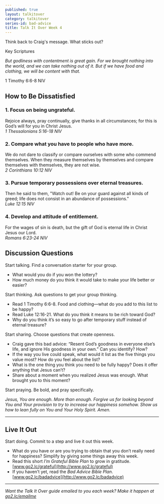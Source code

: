 ```yaml
---
published: true
layout: talkitover
category: talkitover
series-id: bad-advice
title: Talk It Over Week 4
---
```


<p class="lead">Think back to Craig's message. What sticks out?</p> 

Key Scriptures

_But godliness with contentment is great gain. For we brought nothing into the world, and we can take nothing out of it. But if we have food and clothing, we will be content with that._ 

1 Timothy 6:6-8 NIV

## How to Be Dissatisfied

### 1. Focus on being ungrateful.
Rejoice always, pray continually, give thanks in all circumstances; for this is God’s will for you in Christ Jesus.  
*1 Thessalonians 5:16-18 NIV*

### 2. Compare what you have to people who have more.
We do not dare to classify or compare ourselves with some who commend themselves. When they measure themselves by themselves and compare themselves with themselves, they are not wise.  
*2 Corinthians 10:12 NIV*

### 3. Pursue temporary possessions over eternal treasures.
Then he said to them, "Watch out! Be on your guard against all kinds of greed; life does not consist in an abundance of possessions."  
*Luke 12:15 NIV*

### 4. Develop and attitude of entitlement.
For the wages of sin is death, but the gift of God is eternal life in Christ Jesus our Lord.  
*Romans 6:23-24 NIV*

## Discussion Questions
<p class="lead">Start talking. Find a conversation starter for your group.</p> 

*	What would you do if you won the lottery?
*	How much money do you think it would take to make your life better or easier?

<p class="lead">Start thinking. Ask questions to get your group thinking.</p> 

*	Read 1 Timothy 6:6-8. Food and clothing—what do you add to this list to be happy? 
*	Read Luke 12:16-21. What do you think it means to be rich toward God?
* Why do you think it’s so easy to go after temporary stuff instead of eternal treasure?
 
<p class="lead">Start sharing. Choose questions that create openness.</p> 

*	Craig gave this bad advice: “Resent God’s goodness in everyone else’s life, and ignore His goodness in your own.” Can you identify? How?
*	If the way you live could speak, what would it list as the five things you value most? How do you feel about the list?
*	What is the one thing you think you need to be fully happy? Does it offer anything that Jesus can’t?
* Share about a moment when you realized Jesus was enough. What brought you to this moment?

<p class="lead">Start praying. Be bold, and pray specifically.</p> 

_Jesus, You are enough. More than enough. Forgive us for looking beyond You and Your provision to try to increase our happiness somehow. Show us how to lean fully on You and Your Holy Spirit. Amen._

* * *

## Live It Out
<p class="lead">Start doing. Commit to a step and live it out this week.</p>

*	What do you have or are you trying to obtain that you don’t really need for happiness? Simplify by giving some things away this week.
* Read this short _I’m Grateful Bible Plan_ to grow in gratitude. [www.go2.lc/grateful](http://www.go2.lc/grateful)
* If you haven’t yet, read the _Bad Advice Bible Plan_. [www.go2.lc/badadvice](http://www.go2.lc/badadvice)

* * *

_Want the Talk It Over guide emailed to you each week? Make it happen at [go2.lc/emailme](/talkitover)_
